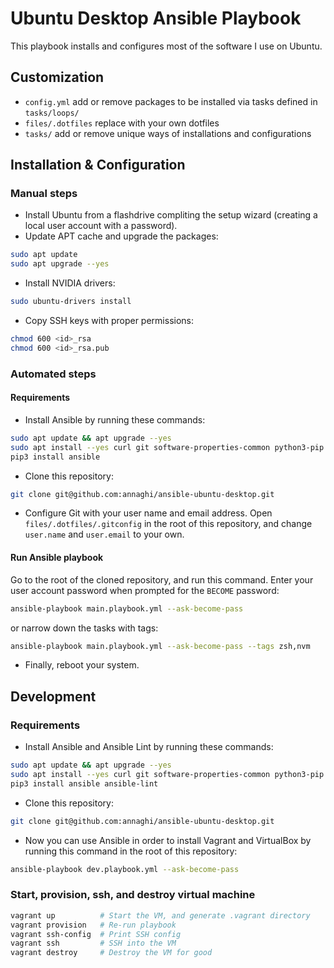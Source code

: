 
# Ubuntu Desktop Ansible Playbook

This playbook installs and configures most of the software I use on Ubuntu.

## Customization

- `config.yml` add or remove packages to be installed via tasks defined in `tasks/loops/`
- `files/.dotfiles` replace with your own dotfiles
- `tasks/` add or remove unique ways of installations and configurations

## Installation & Configuration

### Manual steps

- Install Ubuntu from a flashdrive compliting the setup wizard (creating a local user account with a password).
- Update APT cache and upgrade the packages:

```sh
sudo apt update
sudo apt upgrade --yes
```

- Install NVIDIA drivers:

```sh
sudo ubuntu-drivers install
```

- Copy SSH keys with proper permissions:

```sh
chmod 600 <id>_rsa
chmod 600 <id>_rsa.pub
```

### Automated steps

#### Requirements

- Install Ansible by running these commands:

```sh
sudo apt update && apt upgrade --yes
sudo apt install --yes curl git software-properties-common python3-pip
pip3 install ansible
```

- Clone this repository:

```sh
git clone git@github.com:annaghi/ansible-ubuntu-desktop.git
```

- Configure Git with your user name and email address.
Open `files/.dotfiles/.gitconfig` in the root of this repository,
and change `user.name` and `user.email` to your own.

#### Run Ansible playbook

Go to the root of the cloned repository, and run this command. Enter your user account password when prompted for the `BECOME` password:

```sh
ansible-playbook main.playbook.yml --ask-become-pass
```

or narrow down the tasks with tags:

```sh
ansible-playbook main.playbook.yml --ask-become-pass --tags zsh,nvm
```

- Finally, reboot your system.

## Development

### Requirements

- Install Ansible and Ansible Lint by running these commands:

```sh
sudo apt update && apt upgrade --yes
sudo apt install --yes curl git software-properties-common python3-pip
pip3 install ansible ansible-lint
```

- Clone this repository:

```sh
git clone git@github.com:annaghi/ansible-ubuntu-desktop.git
```

- Now you can use Ansible in order to install Vagrant and VirtualBox by running this command in the root of this repository:

```sh
ansible-playbook dev.playbook.yml --ask-become-pass
```

### Start, provision, ssh, and destroy virtual machine

```sh
vagrant up          # Start the VM, and generate .vagrant directory
vagrant provision   # Re-run playbook
vagrant ssh-config  # Print SSH config
vagrant ssh         # SSH into the VM
vagrant destroy     # Destroy the VM for good
```
